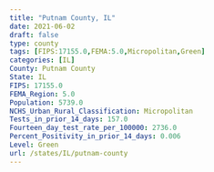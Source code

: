 ```yaml
---
title: "Putnam County, IL"
date: 2021-06-02
draft: false
type: county
tags: [FIPS:17155.0,FEMA:5.0,Micropolitan,Green]
categories: [IL]
County: Putnam County
State: IL
FIPS: 17155.0
FEMA_Region: 5.0
Population: 5739.0
NCHS_Urban_Rural_Classification: Micropolitan
Tests_in_prior_14_days: 157.0
Fourteen_day_test_rate_per_100000: 2736.0
Percent_Positivity_in_prior_14_days: 0.006
Level: Green
url: /states/IL/putnam-county
---
```



